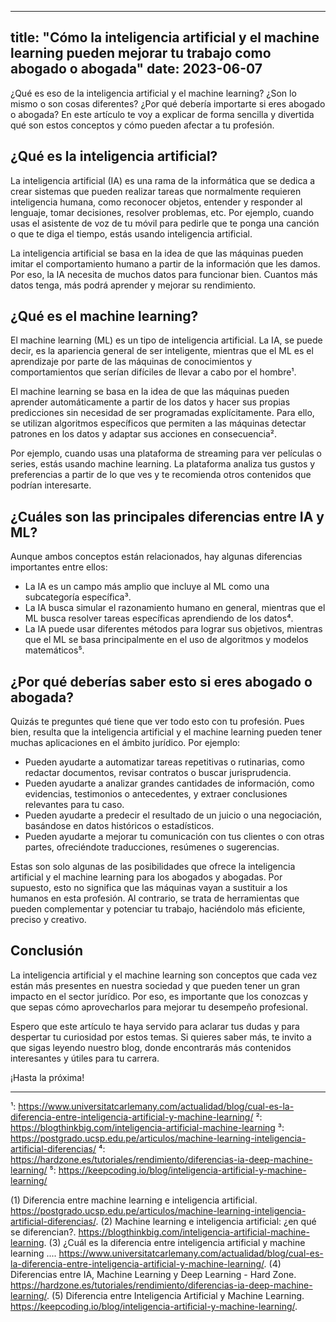 
---
title: "Cómo la inteligencia artificial y el machine learning pueden mejorar tu trabajo como abogado o abogada"
date: 2023-06-07
---

¿Qué es eso de la inteligencia artificial y el machine learning? ¿Son lo mismo o son cosas diferentes? ¿Por qué debería importarte si eres abogado o abogada? En este artículo te voy a explicar de forma sencilla y divertida qué son estos conceptos y cómo pueden afectar a tu profesión.

## ¿Qué es la inteligencia artificial?

La inteligencia artificial (IA) es una rama de la informática que se dedica a crear sistemas que pueden realizar tareas que normalmente requieren inteligencia humana, como reconocer objetos, entender y responder al lenguaje, tomar decisiones, resolver problemas, etc. Por ejemplo, cuando usas el asistente de voz de tu móvil para pedirle que te ponga una canción o que te diga el tiempo, estás usando inteligencia artificial.

La inteligencia artificial se basa en la idea de que las máquinas pueden imitar el comportamiento humano a partir de la información que les damos. Por eso, la IA necesita de muchos datos para funcionar bien. Cuantos más datos tenga, más podrá aprender y mejorar su rendimiento.

## ¿Qué es el machine learning?

El machine learning (ML) es un tipo de inteligencia artificial. La IA, se puede decir, es la apariencia general de ser inteligente, mientras que el ML es el aprendizaje por parte de las máquinas de conocimientos y comportamientos que serían difíciles de llevar a cabo por el hombre¹.

El machine learning se basa en la idea de que las máquinas pueden aprender automáticamente a partir de los datos y hacer sus propias predicciones sin necesidad de ser programadas explícitamente. Para ello, se utilizan algoritmos específicos que permiten a las máquinas detectar patrones en los datos y adaptar sus acciones en consecuencia².

Por ejemplo, cuando usas una plataforma de streaming para ver películas o series, estás usando machine learning. La plataforma analiza tus gustos y preferencias a partir de lo que ves y te recomienda otros contenidos que podrían interesarte.

## ¿Cuáles son las principales diferencias entre IA y ML?

Aunque ambos conceptos están relacionados, hay algunas diferencias importantes entre ellos:

- La IA es un campo más amplio que incluye al ML como una subcategoría específica³.
- La IA busca simular el razonamiento humano en general, mientras que el ML busca resolver tareas específicas aprendiendo de los datos⁴.
- La IA puede usar diferentes métodos para lograr sus objetivos, mientras que el ML se basa principalmente en el uso de algoritmos y modelos matemáticos⁵.

## ¿Por qué deberías saber esto si eres abogado o abogada?

Quizás te preguntes qué tiene que ver todo esto con tu profesión. Pues bien, resulta que la inteligencia artificial y el machine learning pueden tener muchas aplicaciones en el ámbito jurídico. Por ejemplo:

- Pueden ayudarte a automatizar tareas repetitivas o rutinarias, como redactar documentos, revisar contratos o buscar jurisprudencia.
- Pueden ayudarte a analizar grandes cantidades de información, como evidencias, testimonios o antecedentes, y extraer conclusiones relevantes para tu caso.
- Pueden ayudarte a predecir el resultado de un juicio o una negociación, basándose en datos históricos o estadísticos.
- Pueden ayudarte a mejorar tu comunicación con tus clientes o con otras partes, ofreciéndote traducciones, resúmenes o sugerencias.

Estas son solo algunas de las posibilidades que ofrece la inteligencia artificial y el machine learning para los abogados y abogadas. Por supuesto, esto no significa que las máquinas vayan a sustituir a los humanos en esta profesión. Al contrario, se trata de herramientas que pueden complementar y potenciar tu trabajo, haciéndolo más eficiente, preciso y creativo.

## Conclusión

La inteligencia artificial y el machine learning son conceptos que cada vez están más presentes en nuestra sociedad y que pueden tener un gran impacto en el sector jurídico. Por eso, es importante que los conozcas y que sepas cómo aprovecharlos para mejorar tu desempeño profesional.

Espero que este artículo te haya servido para aclarar tus dudas y para despertar tu curiosidad por estos temas. Si quieres saber más, te invito a que sigas leyendo nuestro blog, donde encontrarás más contenidos interesantes y útiles para tu carrera.

¡Hasta la próxima!

---

¹: https://www.universitatcarlemany.com/actualidad/blog/cual-es-la-diferencia-entre-inteligencia-artificial-y-machine-learning/
²: https://blogthinkbig.com/inteligencia-artificial-machine-learning
³: https://postgrado.ucsp.edu.pe/articulos/machine-learning-inteligencia-artificial-diferencias/
⁴: https://hardzone.es/tutoriales/rendimiento/diferencias-ia-deep-machine-learning/
⁵: https://keepcoding.io/blog/inteligencia-artificial-y-machine-learning/


(1) Diferencia entre machine learning e inteligencia artificial. https://postgrado.ucsp.edu.pe/articulos/machine-learning-inteligencia-artificial-diferencias/.
(2) Machine learning e inteligencia artificial: ¿en qué se diferencian?. https://blogthinkbig.com/inteligencia-artificial-machine-learning.
(3) ¿Cuál es la diferencia entre inteligencia artificial y machine learning .... https://www.universitatcarlemany.com/actualidad/blog/cual-es-la-diferencia-entre-inteligencia-artificial-y-machine-learning/.
(4) Diferencias entre IA, Machine Learning y Deep Learning - Hard Zone. https://hardzone.es/tutoriales/rendimiento/diferencias-ia-deep-machine-learning/.
(5) Diferencia entre Inteligencia Artificial y Machine Learning. https://keepcoding.io/blog/inteligencia-artificial-y-machine-learning/.